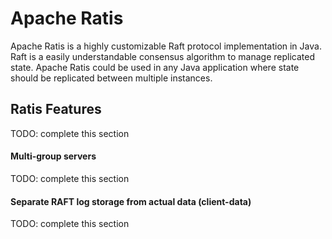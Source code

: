 <!---
  Licensed to the Apache Software Foundation (ASF) under one or more
  contributor license agreements.  See the NOTICE file distributed with
  this work for additional information regarding copyright ownership.
  The ASF licenses this file to You under the Apache License, Version 2.0
  (the "License"); you may not use this file except in compliance with
  the License.  You may obtain a copy of the License at

      http://www.apache.org/licenses/LICENSE-2.0

  Unless required by applicable law or agreed to in writing, software
  distributed under the License is distributed on an "AS IS" BASIS,
  WITHOUT WARRANTIES OR CONDITIONS OF ANY KIND, either express or implied.
  See the License for the specific language governing permissions and
  limitations under the License.
-->

# Apache Ratis
Apache Ratis is a highly customizable Raft protocol implementation in Java.
Raft is a easily understandable consensus algorithm to manage replicated state.
Apache Ratis could be used in any Java application where state should be replicated between multiple instances.

## Ratis Features
TODO: complete this section
#### Multi-group servers
TODO: complete this section
#### Separate RAFT log storage from actual data (client-data)
TODO: complete this section